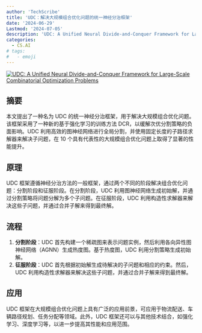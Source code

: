 ```yaml
---
author: 'TechScribe'
title: 'UDC：解决大规模组合优化问题的统一神经分治框架'
date: '2024-06-29'
Lastmod: '2024-07-05'
description: 'UDC: A Unified Neural Divide-and-Conquer Framework for Large-Scale Combinatorial Optimization Problems'
categories:
  - CS.AI
# tags:
#   - emoji
---
```


[![UDC: A Unified Neural Divide-and-Conquer Framework for Large-Scale Combinatorial Optimization Problems](https://arxiv-research-1301205113.cos.ap-guangzhou.myqcloud.com/images/2407.00312v1.pdf_0.jpg)](https://arxiv.org/abs/2407.00312v1)

## 摘要

本文提出了一种名为 UDC 的统一神经分治框架，用于解决大规模组合优化问题。该框架采用了一种新的基于强化学习的训练方法 DCR，以缓解次优分割策略的负面影响。UDC 利用高效的图神经网络进行全局分割，并使用固定长度的子路径求解器来解决子问题，在 10 个具有代表性的大规模组合优化问题上取得了显著的性能提升。<!--more-->

## 原理

UDC 框架遵循神经分治方法的一般框架，通过两个不同的阶段解决组合优化问题：分割阶段和征服阶段。在分割阶段，UDC 利用图神经网络生成初始解，并通过分割策略将问题分解为多个子问题。在征服阶段，UDC 利用构造性求解器来解决这些子问题，并通过合并子解来得到最终解。

## 流程

1. **分割阶段**：UDC 首先构建一个稀疏图来表示问题实例，然后利用各向异性图神经网络（AGNN）生成热度图。基于热度图，UDC 利用分割策略生成初始解。
2. **征服阶段**：UDC 首先根据初始解生成待解决的子问题和相应的约束。然后，UDC 利用构造性求解器来解决这些子问题，并通过合并子解来得到最终解。

## 应用

UDC 框架在大规模组合优化问题上具有广泛的应用前景，可应用于物流配送、车辆路径规划、任务分配等领域。此外，UDC 框架还可以与其他技术结合，如强化学习、深度学习等，以进一步提高其性能和应用范围。